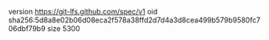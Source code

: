 version https://git-lfs.github.com/spec/v1
oid sha256:5d8a8e02b06d08eca2f578a38ffd2d7d4a3d8cea499b579b9580fc706dbf79b9
size 5300

